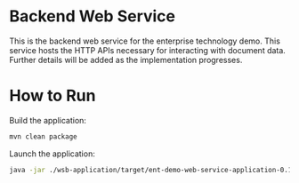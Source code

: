 # Backend Web Service

This is the backend web service for the enterprise technology demo. This service hosts the HTTP APIs necessary for 
interacting with document data. Further details will be added as the implementation progresses.

# How to Run

Build the application:
```bash
mvn clean package
```

Launch the application:
```bash
java -jar ./wsb-application/target/ent-demo-web-service-application-0.1.0.jar
```
